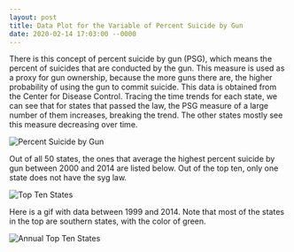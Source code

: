 ```yaml
---
layout: post
title: Data Plot for the Variable of Percent Suicide by Gun
date: 2020-02-14 17:03:00 --0000
---
```


There is this concept of percent suicide by gun (PSG), which means the percent of suicides that are conducted by the gun. This measure is used as a proxy for gun ownership, because the more guns there are, the higher probability of using the gun to commit suicide. This data is obtained from the Center for Disease Control. Tracing the time trends for each state, we can see that for states that passed the law, the PSG measure of a large number of them increases, breaking the trend. The other states mostly see this measure decreasing over time.

![Percent Suicide by Gun](/images/perc_suicide_gun.jpg "Percent Suicide by Gun")

Out of all 50 states, the ones that average the highest percent suicide by gun between 2000 and 2014 are listed below. Out of the top ten, only one state does not have the syg law.

![Top Ten States](/images/top_ten.jpg "States with Highest Percent Suicide by Gun")

Here is a gif with data between 1999 and 2014. Note that most of the states in the top are southern states, with the color of green.

![Annual Top Ten States](/images/psg.gif "States with Highest Percent Suicide by Gun 1999 to 2014")
